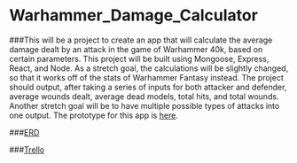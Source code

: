 # Warhammer_Damage_Calculator

###This will be a project to create an app that will calculate the average damage dealt by an attack in the game of Warhammer 40k, based on certain parameters. This project will be built using Mongoose, Express, React, and Node. As a stretch goal, the calculations will be slightly changed, so that it works off of the stats of Warhammer Fantasy instead.  The project should output, after taking a series of inputs for both attacker and defender, average wounds dealt, average dead models, total hits, and total wounds. Another stretch goal will be to have multiple possible types of attacks into one output. The prototype for this app is [here](https://www.mathhammer8thed.com/web/). 

###[ERD](https://app.diagrams.net/#HAmerican-Cossack%2FWarhammer_Damage_Calculator%2Fmain%2FWarhammer)

###[Trello](https://trello.com/b/ap0NPbrw/warhammer-calc)
